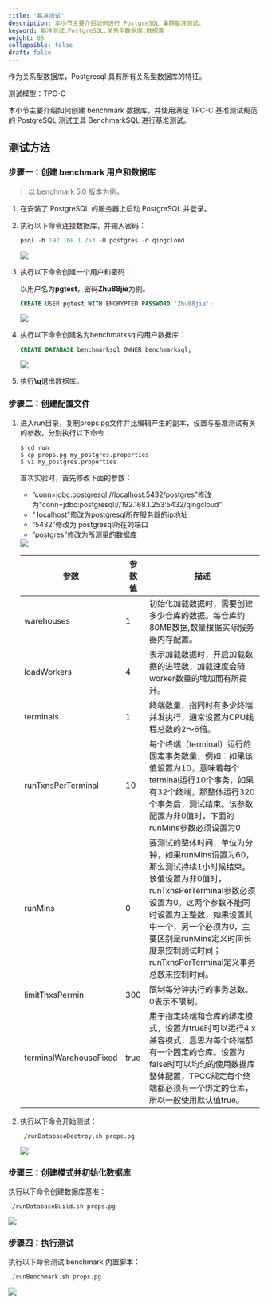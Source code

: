 ```yaml
---
title: "基准测试"
description: 本小节主要介绍如何进行 PostgreSQL 集群基准测试。 
keyword: 基准测试,PostgreSQL,关系型数据库,数据库
weight: 05
collapsible: false
draft: false
---
```


<!--在2核4G规格的数据库下，5个仓库，每个仓库10个销售端，tpmC 测试结果为19888，详情见下图：-->

<!--![benchmarksqlTestResult](../../_images/benchmarksql1.png)-->

作为关系型数据库，Postgresql 具有所有关系型数据库的特征。

测试模型：TPC-C

本小节主要介绍如何创建 benchmark 数据库，并使用满足 TPC-C 基准测试规范的 PostgreSQL 测试工具 BenchmarkSQL 进行基准测试。

## 测试方法

### 步骤一：创建 benchmark 用户和数据库

>以 benchmark 5.0 版本为例。

1. 在安装了 PostgreSQL 的服务器上启动 PostgreSQL 并登录。

2. 执行以下命令连接数据库，并输入密码：

   ```sql
   psql -h 192.168.1.253 -U postgres -d qingcloud
   ```

   <img src="../../_images/bhm_01.png"/>

3. 执行以下命令创建一个用户和密码：

   以用户名为**pgtest**，密码**Zhu88jie**为例。

   ```sql
   CREATE USER pgtest WITH ENCRYPTED PASSWORD 'Zhu88jie';
   ```

   <img src="../../_images/bhm_02.png"/>

4. 执行以下命令创建名为benchmarksql的用户数据库：

   ```sql
   CREATE DATABASE benchmarksql OWNER benchmarksql;
   ```

   <img src="../../_images/bhm_03.png"/>

5. 执行<b>\q</b>退出数据库。

### 步骤二：创建配置文件

1. 进入run目录，复制props.pg文件并比编辑产生的副本，设置与基准测试有关的参数，分别执行以下命令：

   ```shell
   $ cd run
   $ cp props.pg my_postgres.properties
   $ vi my_postgres.properties
   ```

   首次实验时，首先修改下面的参数：

   - “conn=jdbc:postgresql://localhost:5432/postgres”修改为“conn=jdbc:postgresql://192.168.1.253:5432/qingcloud”
   - “ localhost”修改为postgresql所在服务器的ip地址
   - “5432”修改为 postgresql所在的端口
   - “postgres”修改为所测量的数据库

   <img src="../../_images/bhm_07.png"/>

   | 参数                   | 参数值 | 描述                                                         |
   | ---------------------- | ------ | ------------------------------------------------------------ |
   | warehouses             | 1      | 初始化加载数据时，需要创建多少仓库的数据。每仓库约80MB数据,数量根据实际服务器内存配置。 |
   | loadWorkers            | 4      | 表示加载数据时，开启加载数据的进程数，加载速度会随worker数量的增加而有所提升。 |
   | terminals              | 1      | 终端数量，指同时有多少终端并发执行，通常设置为CPU线程总数的2～6倍。 |
   | runTxnsPerTerminal     | 10     | 每个终端（terminal）运行的固定事务数量，例如：如果该值设置为10，意味着每个terminal运行10个事务，如果有32个终端，那整体运行320个事务后，测试结束。该参数配置为非0值时，下面的runMins参数必须设置为0 |
   | runMins                | 0      | 要测试的整体时间，单位为分钟，如果runMins设置为60，那么测试持续1小时候结束。该值设置为非0值时，runTxnsPerTerminal参数必须设置为0。这两个参数不能同时设置为正整数，如果设置其中一个，另一个必须为0，主要区别是runMins定义时间长度来控制测试时间；runTxnsPerTerminal定义事务总数来控制时间。 |
   | limitTnxsPermin        | 300    | 限制每分钟执行的事务总数。0表示不限制。                      |
   | terminalWarehouseFixed | true   | 用于指定终端和仓库的绑定模式，设置为true时可以运行4.x兼容模式，意思为每个终端都有一个固定的仓库。设置为false时可以均匀的使用数据库整体配置，TPCC规定每个终端都必须有一个绑定的仓库，所以一般使用默认值true。 |

   

2. 执行以下命令开始测试：

   ```
   ./runDatabaseDestroy.sh props.pg
   ```

   <img src="../../_images/bhm_04.png"/>

### 步骤三：创建模式并初始化数据库

执行以下命令创建数据库基准：

```shell
./runDatabaseBuild.sh props.pg
```

<img src="../../_images/bhm_05.png"/>

### 步骤四：执行测试

执行以下命令测试 benchmark 内置脚本：

```sql
./runBenchmark.sh props.pg
```

<img src="../../_images/bhm_06.png"/>
